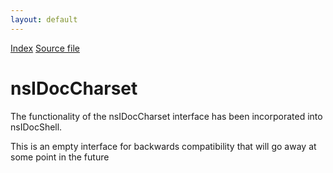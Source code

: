 ```yaml
---
layout: default
---
```

<div id='links'><a href="../index.html">Index</a>
<a href="http://dxr.mozilla.org/mozilla-central/source/docshell/base/nsIDocCharset.idl">Source file</a>
</div>

# nsIDocCharset #
  
The functionality of the nsIDocCharset interface has been incorporated into  
nsIDocShell.  
  
This is an empty interface for backwards compatibility that will go away at  
some point in the future  
  
  
